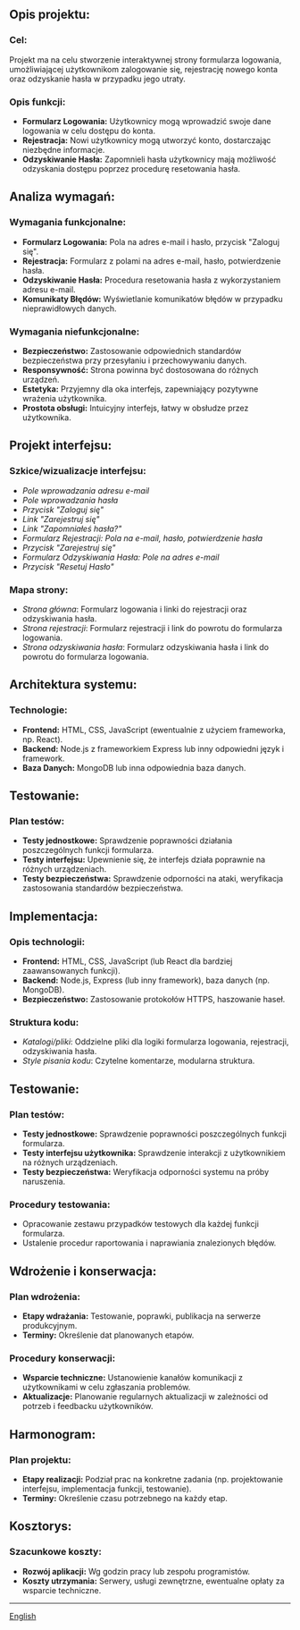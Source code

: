 ## Opis projektu:

### Cel:

Projekt ma na celu stworzenie interaktywnej strony formularza logowania, umożliwiającej użytkownikom zalogowanie się, rejestrację nowego konta oraz odzyskanie hasła w przypadku jego utraty.

### Opis funkcji:

- **Formularz Logowania:** Użytkownicy mogą wprowadzić swoje dane logowania w celu dostępu do konta.
- **Rejestracja:** Nowi użytkownicy mogą utworzyć konto, dostarczając niezbędne informacje.
- **Odzyskiwanie Hasła:** Zapomnieli hasła użytkownicy mają możliwość odzyskania dostępu poprzez procedurę resetowania hasła.

## Analiza wymagań:

### Wymagania funkcjonalne:

- **Formularz Logowania:** Pola na adres e-mail i hasło, przycisk "Zaloguj się".
- **Rejestracja:** Formularz z polami na adres e-mail, hasło, potwierdzenie hasła.
- **Odzyskiwanie Hasła:** Procedura resetowania hasła z wykorzystaniem adresu e-mail.
- **Komunikaty Błędów:** Wyświetlanie komunikatów błędów w przypadku nieprawidłowych danych.

### Wymagania niefunkcjonalne:

- **Bezpieczeństwo:** Zastosowanie odpowiednich standardów bezpieczeństwa przy przesyłaniu i przechowywaniu danych.
- **Responsywność:** Strona powinna być dostosowana do różnych urządzeń.
- **Estetyka:** Przyjemny dla oka interfejs, zapewniający pozytywne wrażenia użytkownika.
- **Prostota obsługi:** Intuicyjny interfejs, łatwy w obsłudze przez użytkownika.

## Projekt interfejsu:

### Szkice/wizualizacje interfejsu:

- *Pole wprowadzania adresu e-mail*
- *Pole wprowadzania hasła*
- *Przycisk "Zaloguj się"*
- *Link "Zarejestruj się"*
- *Link "Zapomniałeś hasła?"*
- *Formularz Rejestracji: Pola na e-mail, hasło, potwierdzenie hasła*
- *Przycisk "Zarejestruj się"*
- *Formularz Odzyskiwania Hasła: Pole na adres e-mail*
- *Przycisk "Resetuj Hasło"*

### Mapa strony:

- *Strona główna*: Formularz logowania i linki do rejestracji oraz odzyskiwania hasła.
- *Strona rejestracji*: Formularz rejestracji i link do powrotu do formularza logowania.
- *Strona odzyskiwania hasła*: Formularz odzyskiwania hasła i link do powrotu do formularza logowania.

## Architektura systemu:

### Technologie:

- **Frontend:** HTML, CSS, JavaScript (ewentualnie z użyciem frameworka, np. React).
- **Backend:** Node.js z frameworkiem Express lub inny odpowiedni język i framework.
- **Baza Danych:** MongoDB lub inna odpowiednia baza danych.

## Testowanie:

### Plan testów:

- **Testy jednostkowe:** Sprawdzenie poprawności działania poszczególnych funkcji formularza.
- **Testy interfejsu:** Upewnienie się, że interfejs działa poprawnie na różnych urządzeniach.
- **Testy bezpieczeństwa:** Sprawdzenie odporności na ataki, weryfikacja zastosowania standardów bezpieczeństwa.

## Implementacja:

### Opis technologii:

- **Frontend:** HTML, CSS, JavaScript (lub React dla bardziej zaawansowanych funkcji).
- **Backend:** Node.js, Express (lub inny framework), baza danych (np. MongoDB).
- **Bezpieczeństwo:** Zastosowanie protokołów HTTPS, haszowanie haseł.

### Struktura kodu:

- *Katalogi/pliki*: Oddzielne pliki dla logiki formularza logowania, rejestracji, odzyskiwania hasła.
- *Style pisania kodu*: Czytelne komentarze, modularna struktura.

## Testowanie:

### Plan testów:

- **Testy jednostkowe:** Sprawdzenie poprawności poszczególnych funkcji formularza.
- **Testy interfejsu użytkownika:** Sprawdzenie interakcji z użytkownikiem na różnych urządzeniach.
- **Testy bezpieczeństwa:** Weryfikacja odporności systemu na próby naruszenia.

### Procedury testowania:

- Opracowanie zestawu przypadków testowych dla każdej funkcji formularza.
- Ustalenie procedur raportowania i naprawiania znalezionych błędów.

## Wdrożenie i konserwacja:

### Plan wdrożenia:

- **Etapy wdrażania:** Testowanie, poprawki, publikacja na serwerze produkcyjnym.
- **Terminy:** Określenie dat planowanych etapów.

### Procedury konserwacji:

- **Wsparcie techniczne:** Ustanowienie kanałów komunikacji z użytkownikami w celu zgłaszania problemów.
- **Aktualizacje:** Planowanie regularnych aktualizacji w zależności od potrzeb i feedbacku użytkowników.

## Harmonogram:

### Plan projektu:

- **Etapy realizacji:** Podział prac na konkretne zadania (np. projektowanie interfejsu, implementacja funkcji, testowanie).
- **Terminy:** Określenie czasu potrzebnego na każdy etap.

## Kosztorys:

### Szacunkowe koszty:

- **Rozwój aplikacji:** Wg godzin pracy lub zespołu programistów.
- **Koszty utrzymania:** Serwery, usługi zewnętrzne, ewentualne opłaty za wsparcie techniczne.

---
[English](/README.md)